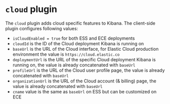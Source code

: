 # `cloud` plugin

The `cloud` plugin adds cloud specific features to Kibana.
The client-side plugin configures following values: 
- `isCloudEnabled = true` for both ESS and ECE deployments
- `cloudId` is the ID of the Cloud deployment Kibana is running on  
- `baseUrl` is the URL of the Cloud interface, for Elastic Cloud production environment the value is `https://cloud.elastic.co`
- `deploymentUrl` is the URL of the specific Cloud deployment Kibana is running on, the value is already concatenated with `baseUrl`
- `profileUrl` is the URL of the Cloud user profile page, the value is already concatenated with `baseUrl`
- `organizationUrl` is the URL of the Cloud account (& billing) page, the value is already concatenated with `baseUrl`
- `cname` value is the same as `baseUrl` on ESS but can be customized on ECE
